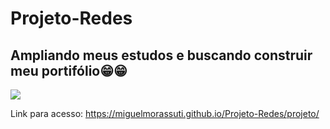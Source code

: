 # Projeto-Redes
<h2>Ampliando meus estudos e buscando construir meu portifólio😁😁</h2>

<p align="left">
<img src="http://img.shields.io/static/v1?label=STATUS&message=EM%20DESENVOLVIMENTO&color=GREEN&style=for-the-badge"/>
</p>
 
 Link para acesso:
 https://miguelmorassuti.github.io/Projeto-Redes/projeto/
